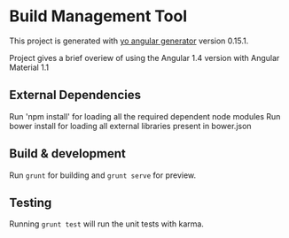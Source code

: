 # Build Management Tool

This project is generated with [yo angular generator](https://github.com/yeoman/generator-angular)
version 0.15.1. 

Project gives a brief overiew of using the Angular 1.4 version with Angular Material 1.1 

## External Dependencies
Run 'npm install' for loading all the required dependent node modules
Run bower install for loading all external libraries present in bower.json

## Build & development

Run `grunt` for building and `grunt serve` for preview.

## Testing

Running `grunt test` will run the unit tests with karma.

